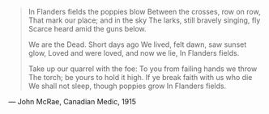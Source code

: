 > In Flanders fields the poppies blow
> Between the crosses, row on row,
> That mark our place; and in the sky
> The larks, still bravely singing, fly
> Scarce heard amid the guns below.
>
>
> We are the Dead. Short days ago
> We lived, felt dawn, saw sunset glow,
> Loved and were loved, and now we lie,
> In Flanders fields.
> 
>
> Take up our quarrel with the foe:
> To you from failing hands we throw
> The torch; be yours to hold it high.
> If ye break faith with us who die
> We shall not sleep, though poppies grow
> In Flanders fields.

— John McRae, Canadian Medic, 1915

